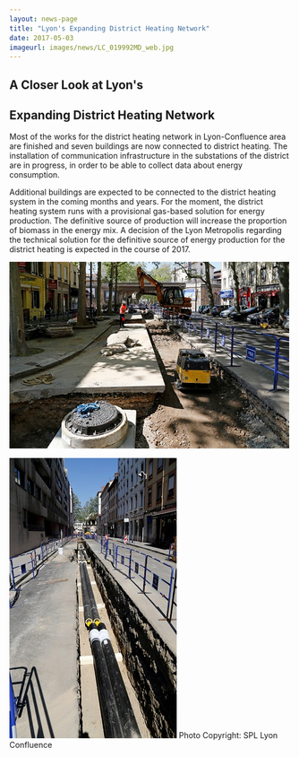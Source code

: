 ```yaml
---
layout: news-page
title: "Lyon's Expanding District Heating Network"
date: 2017-05-03
imageurl: images/news/LC_019992MD_web.jpg
---
```


<div class="multiline">
<h2><span class="ornament-news">A Closer Look at Lyon's</span></h2>
<h2><span class="ornament-news">Expanding District Heating Network</span></h2>
</div>

Most of the works for the district heating network in Lyon-Confluence area are finished and seven buildings are now connected to district heating. The installation of communication infrastructure in the substations of the district are in progress, in order to be able to collect data about energy consumption.

Additional buildings are expected to be connected to the district heating system in the coming months and years. For the moment, the district heating system runs with a provisional gas-based solution for energy production. The definitive source of production will increase the proportion of biomass in the energy mix. A decision of the Lyon Metropolis regarding the technical solution for the definitive source of energy production for the district heating is expected in the course of 2017.

![District Heating 1.jpg](/images/news/LC_019992MD_web.jpg)

![District Heating 1.jpg](/images/news/LC_019989MD_web.jpg)
Photo Copyright: SPL Lyon Confluence
